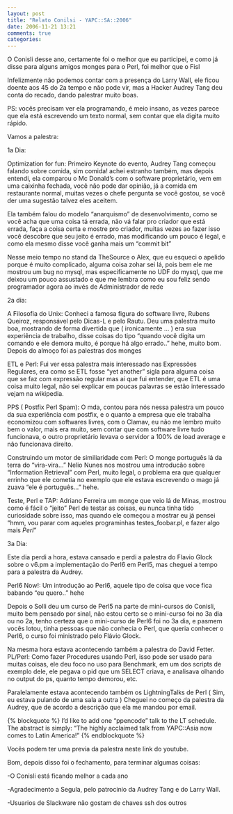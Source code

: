```yaml
---
layout: post
title: "Relato Conilsi - YAPC::SA::2006"
date: 2006-11-21 13:21
comments: true
categories: 
---
```



O Conisli desse ano, certamente foi o melhor que eu participei, e como já disse para alguns amigos
 monges para o Perl, foi melhor que o Fisl 

Infelizmente não podemos contar com a presença do Larry Wall, ele ficou doente aos 45 do 2a tempo e não pode vir,
 mas a Hacker Audrey Tang deu conta do recado, dando palestrar muito boas.

PS: vocês precisam ver ela programando, é meio insano, as vezes parece que ela está escrevendo um texto normal,
 sem contar que ela digita muito rápido.

Vamos a palestra:

1a Dia:

Optimization for fun: Primeiro Keynote do evento, Audrey Tang começou falando sobre comida, sim comida! achei estranho
 também, mas depois entendi, ela comparou o Mc Donald’s com o software proprietário, vem em uma caixinha fechada, você não
 pode dar opinião, já a comida em restaurante normal, muitas vezes o chefe pergunta se você gostou, se você der uma sugestão talvez eles aceitem.

Ela também falou do modelo “anarquismo” de desenvolvimento, como se você acha que uma coisa tá errada, não vá falar pro 
criador que está errada, faça a coisa certa e mostre pro criador, muitas vezes ao fazer isso você descobre que seu jeito é 
errado, mas modificando um pouco é legal, e como ela mesmo disse você ganha mais um “commit bit” 

Nesse meio tempo no stand da TheSource o Alex, que eu esqueci o apelido porque é muito complicado, alguma coisa zohar sei lá,
 pois bem ele me mostrou um bug no mysql, mas especificamente no UDF do mysql, que me deixou um pouco assustado e que me
 lembra como eu sou feliz sendo programador agora ao invés de Administrador de rede 

2a dia:

A Filosofia do Unix: Conheci a famosa figura do software livre, Rubens Queiroz, responsável pelo Dicas-L e pelo Rautu. Deu uma 
palestra muito boa, mostrando de forma divertida que ( ironicamente … ) era sua experiência de trabalho, disse coisas do
 tipo “quando você digita um comando e ele demora muito, é porque há algo errado..” hehe, muito bom.
Depois do almoço foi as palestras dos monges 

ETL e Perl: Fui ver essa palestra mais interessado nas Expressões Regulares, era como se ETL fosse “yet another” sigla para
 alguma coisa que se faz com expressão regular  mas ai que fui entender, que ETL é uma coisa muito legal, não sei explicar
 em poucas palavras se estão interessado vejam na wikipedia.

PPS ( Postfix Perl Spam): O mda, contou para nós nessa palestra um pouco da sua experiência com postfix, e o quanto a empresa que
 ele trabalha economizou com softwares livres, com o Clamav, eu não me lembro muito bem o valor, mais era muito, sem contar que com
 software livre tudo funcionava, o outro proprietário levava o servidor a 100% de load average e não funcionava direito.

Construindo um motor de similiaridade com Perl: O monge português lá da terra do “vira-vira…” Nelio Nunes nos mostrou uma introducão
 sobre “Information Retrieval” com Perl, muito legal, o problema era que qualquer errinho que ele cometia no exemplo que ele estava escrevendo
 o mago já zuava “ele é português…” hehe.

Teste, Perl e TAP: Adriano Ferreira um monge que veio lá de Minas, mostrou como é fácil o “jeito” Perl de testar as coisas, eu nunca
 tinha tido curiosidade sobre isso, mas quando ele começou a mostrar eu já pensei “hmm, vou parar com aqueles programinhas testes_foobar.pl,
 e fazer algo mais *Perl*” 

3a Dia:

Este dia perdi a hora, estava cansado  e perdi a palestra do Flavio Glock sobre o v6.pm a implementação do Perl6 em Perl5,
 mas cheguei a tempo para a palestra da Audrey.

Perl6 Now!: Um introdução ao Perl6, aquele tipo de coisa que voce fica babando “eu quero..” hehe

Depois o Solli deu um curso de Perl5 na parte de mini-cursos do Conisli, muito bem pensado por sinal, não estou certo se
 o mini-curso foi no 3a dia ou no 2a, tenho certeza que o mini-curso de Perl6 foi no 3a dia, e pasmem vocês lotou, tinha pessoas que
 não conhecia o Perl, que queria conhecer o Perl6, o curso foi ministrado pelo Flávio Glock.

Na mesma hora estava acontecendo também a palestra do David Fetter.
PL/Perl: Como fazer Procedures usando Perl, isso pode ser usado para muitas coisas, ele deu foco no uso para Benchmark, em um dos
 scripts de exemplo dele, ele pegava o pid que um SELECT criava, e analisava olhando no output do ps, quanto tempo demorou, etc.

Paralelamente  estava acontecendo também os LightningTalks de Perl ( Sim, eu estava pulando de uma sala a outra ) Cheguei no começo da
 palestra da Audrey, que de acordo a descrição que ela me mandou por email.

{% blockquote %}
I’d like to add one “ppencode” talk to the LT schedule. The abstract is simply: “The highly acclaimed talk from YAPC::Asia now comes to Latin America!”
{% endblockquote %}

Vocês podem ter uma previa da palestra neste link do youtube.

Bom, depois disso foi o fechamento, para terminar algumas coisas:

-O Conisli está ficando melhor a cada ano

-Agradecimento a Segula, pelo patrocinio da Audrey Tang e do Larry Wall.

-Usuarios de Slackware não gostam de chaves ssh dos outros 